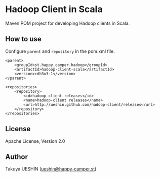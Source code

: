 Hadoop Client in Scala
======================

Maven POM project for developing Hadoop clients in Scala.


How to use
----------

Configure `parent` and `repository` in the pom.xml file.

    <parent>
		<groupId>st.happy_camper.hadoop</groupId>
		<artifactId>hadoop-client-scala</artifactId>
		<version>cdh3u3-1</version>
	</parent>

	<repositories>
		<repository>
			<id>hadoop-client-releases</id>
			<name>hadoop-client releases</name>
			<url>http://ueshin.github.com/hadoop-client/releases</url>
		</repository>
	</repositories>


License
-------

Apache License, Version 2.0


Author
------

Takuya UESHIN (ueshin@happy-camper.st) 
